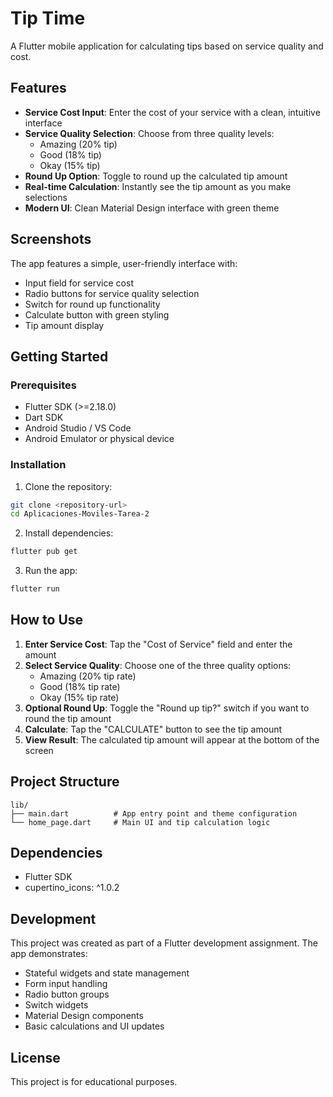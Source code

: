 # Tip Time

A Flutter mobile application for calculating tips based on service quality and cost.

## Features

- **Service Cost Input**: Enter the cost of your service with a clean, intuitive interface
- **Service Quality Selection**: Choose from three quality levels:
  - Amazing (20% tip)
  - Good (18% tip) 
  - Okay (15% tip)
- **Round Up Option**: Toggle to round up the calculated tip amount
- **Real-time Calculation**: Instantly see the tip amount as you make selections
- **Modern UI**: Clean Material Design interface with green theme

## Screenshots

The app features a simple, user-friendly interface with:
- Input field for service cost
- Radio buttons for service quality selection
- Switch for round up functionality
- Calculate button with green styling
- Tip amount display

## Getting Started

### Prerequisites

- Flutter SDK (>=2.18.0)
- Dart SDK
- Android Studio / VS Code
- Android Emulator or physical device

### Installation

1. Clone the repository:
```bash
git clone <repository-url>
cd Aplicaciones-Moviles-Tarea-2
```

2. Install dependencies:
```bash
flutter pub get
```

3. Run the app:
```bash
flutter run
```

## How to Use

1. **Enter Service Cost**: Tap the "Cost of Service" field and enter the amount
2. **Select Service Quality**: Choose one of the three quality options:
   - Amazing (20% tip rate)
   - Good (18% tip rate)
   - Okay (15% tip rate)
3. **Optional Round Up**: Toggle the "Round up tip?" switch if you want to round the tip amount
4. **Calculate**: Tap the "CALCULATE" button to see the tip amount
5. **View Result**: The calculated tip amount will appear at the bottom of the screen

## Project Structure

```
lib/
├── main.dart          # App entry point and theme configuration
└── home_page.dart     # Main UI and tip calculation logic
```

## Dependencies

- Flutter SDK
- cupertino_icons: ^1.0.2

## Development

This project was created as part of a Flutter development assignment. The app demonstrates:
- Stateful widgets and state management
- Form input handling
- Radio button groups
- Switch widgets
- Material Design components
- Basic calculations and UI updates

## License

This project is for educational purposes.
